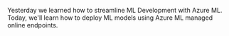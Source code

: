 Yesterday we learned how to streamline ML Development with Azure ML. Today, we'll learn how to deploy ML models using Azure ML managed online endpoints.